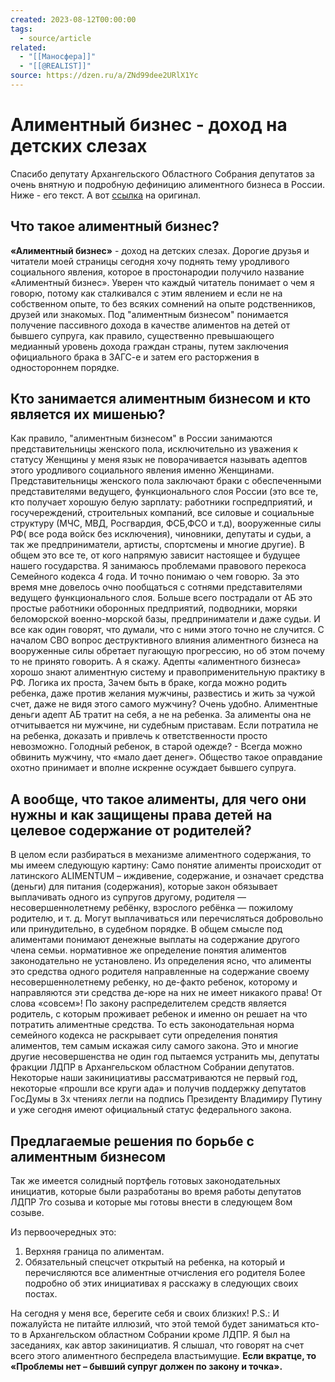 ```yaml
---
created: 2023-08-12T00:00:00
tags:
  - source/article
related:
  - "[[Маносфера]]"
  - "[[@REALIST]]"
source: https://dzen.ru/a/ZNd99dee2URlX1Yc
---
```


# Алиментный бизнес - доход на детских слезах

Спасибо депутату Архангельского Областного Собрания депутатов за очень внятную и подробную дефиницию алиментного бизнеса в России. Ниже - его текст. А вот [ссылка](https://vk.com/wall285993874_2678) на оригинал.


## Что такое алиментный бизнес?

**«Алиментный бизнес»** - доход на детских слезах. Дорогие друзья и читатели моей страницы сегодня хочу поднять тему уродливого социального явления, которое в простонародии получило название «Алиментный бизнес». Уверен что каждый читатель понимает о чем я говорю, потому как сталкивался с этим явлением и если не на собственном опыте, то без всяких сомнений на опыте родственников, друзей или знакомых. Под "алиментным бизнесом" понимается получение пассивного дохода в качестве алиментов на детей от бывшего супруга, как правило, существенно превышающего медианный уровень дохода граждан страны, путем заключения официального брака в ЗАГС-е и затем его расторжения в одностороннем порядке.


## Кто занимается алиментным бизнесом и кто является их мишенью?

Как правило, "алиментным бизнесом" в России занимаются представительницы женского пола, исключительно из уважения к статусу Женщины у меня язык не поворачивается называть адептов этого уродливого социального явления именно Женщинами. Представительницы женского пола заключают браки с обеспеченными представителями ведущего, функционального слоя России (это все те, кто получает хорошую белую зарплату: работники госпредприятий, и госучереждений, строительных компаний, все силовые и социальные структуру (МЧС, МВД, Росгвардия, ФСБ,ФСО и т.д), вооруженные силы РФ( все рода войск без исключения), чиновники, депутаты и судьи, а так же предприниматели, артисты, спортсмены и многие другие). В общем это все те, от кого напрямую зависит настоящее и будущее нашего государства. Я занимаюсь проблемами правового перекоса Семейного кодекса 4 года. И точно понимаю о чем говорю. За это время мне довелось очно пообщаться с сотнями представителями ведущего функционального слоя. Больше всего пострадали от АБ это простые работники оборонных предприятий, подводники, моряки беломорской военно-морской базы, предприниматели и даже судьи. И все как один говорят, что думали, что с ними этого точно не случится. С началом СВО вопрос деструктивного влияния алиментного бизнеса на вооруженные силы обретает пугающую прогрессию, но об этом почему то не принято говорить. А я скажу. Адепты «алиментного бизнеса» хорошо знают алиментную систему и правоприменительную практику в РФ. Логика их проста, Зачем быть в браке, когда можно родить ребенка, даже против желания мужчины, развестись и жить за чужой счет, даже не видя этого самого мужчину? Очень удобно. Алиментные деньги адепт АБ тратит на себя, а не на ребенка. За алименты она не отчитывается ни мужчине, ни судебным приставам. Если потратила не на ребенка, доказать и привлечь к ответственности просто невозможно. Голодный ребенок, в старой одежде? - Всегда можно обвинить мужчину, что «мало дает денег». Общество такое оправдание охотно принимает и вполне искренне осуждает бывшего супруга.


## А вообще, что такое алименты, для чего они нужны и как защищены права детей на целевое содержание от родителей?

В целом если разбираться в механизме алиментного содержания, то мы имеем следующую картину: Само понятие алименты происходит от латинского ALIMENTUM – иждивение, содержание, и означает средства (деньги) для питания (содержания), которые закон обязывает выплачивать одного из супругов другому, родителя — несовершеннолетнему ребёнку, взрослого ребёнка — пожилому родителю, и т. д. Могут выплачиваться или перечисляться добровольно или принудительно, в судебном порядке. В общем смысле под алиментами понимают денежные выплаты на содержание другого члена семьи. нормативное же определение понятия алиментов законодательно не установлено. Из определения ясно, что алименты это средства одного родителя направленные на содержание своему несовершеннолетнему ребенку, но де-факто ребенок, которому и направляются эти средства де-юре на них не имеет никакого права! От слова «совсем»! По закону распределителем средств является родитель, с которым проживает ребенок и именно он решает на что потратить алиментные средства. То есть законодательная норма семейного кодекса не раскрывает сути определения понятия алиментов, тем самым искажая силу самого закона. Это и многие другие несовершенства не один год пытаемся устранить мы, депутаты фракции ЛДПР в Архангельском областном Собрании депутатов. Некоторые наши закинициативы рассматриваются не первый год, некоторые «прошли все круги ада» и получив поддержку депутатов ГосДумы в 3х чтениях легли на подпись Президенту Владимиру Путину и уже сегодня имеют официальный статус федерального закона.


## Предлагаемые решения по борьбе с алиментным бизнесом

Так же имеется солидный портфель готовых законодательных инициатив, которые были разработаны во время работы депутатов ЛДПР 7го созыва и которые мы готовы внести в следующем 8ом созыве.

Из первоочередных это:

 1. Верхняя граница по алиментам.
 2. Обязательный спецсчет открытый на ребенка, на который и перечисляются все алиментные отчисления его родителя Более подробно об этих инициативах я расскажу в следующих своих постах.

На сегодня у меня все, берегите себя и своих близких! P.S.: И пожалуйста не питайте иллюзий, что этой темой будет заниматься кто-то в Архангельском областном Собрании кроме ЛДПР. Я был на заседаниях, как автор закинициатив. Я слышал, что говорят на счет всего этого алиментного беспредела властьимущие. **Если вкратце, то «Проблемы нет – бывший супруг должен по закону и точка».**